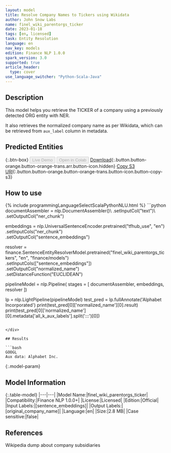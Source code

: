 ```yaml
---
layout: model
title: Resolve Company Names to Tickers using Wikidata
author: John Snow Labs
name: finel_wiki_parentorgs_ticker
date: 2023-01-18
tags: [en, licensed]
task: Entity Resolution
language: en
nav_key: models
edition: Finance NLP 1.0.0
spark_version: 3.0
supported: true
article_header:
  type: cover
use_language_switcher: "Python-Scala-Java"
---
```


## Description

This model helps you retrieve the TICKER of a company using a previously detected ORG entity with NER.

It also retrieves the normalized company name as per Wikidata, which can be retrieved from `aux_label` column in metadata.


## Predicted Entities



{:.btn-box}
<button class="button button-orange" disabled>Live Demo</button>
<button class="button button-orange" disabled>Open in Colab</button>
[Download](https://s3.amazonaws.com/auxdata.johnsnowlabs.com/finance/models/finel_wiki_parentorgs_ticker_en_1.0.0_3.0_1674038769879.zip){:.button.button-orange.button-orange-trans.arr.button-icon.hidden}
[Copy S3 URI](s3://auxdata.johnsnowlabs.com/finance/models/finel_wiki_parentorgs_ticker_en_1.0.0_3.0_1674038769879.zip){:.button.button-orange.button-orange-trans.button-icon.button-copy-s3}

## How to use



<div class="tabs-box" markdown="1">
{% include programmingLanguageSelectScalaPythonNLU.html %}
```python
documentAssembler = nlp.DocumentAssembler()\
      .setInputCol("text")\
      .setOutputCol("ner_chunk")

embeddings = nlp.UniversalSentenceEncoder.pretrained("tfhub_use", "en") \
      .setInputCols("ner_chunk") \
      .setOutputCol("sentence_embeddings")
    
resolver = finance.SentenceEntityResolverModel.pretrained("finel_wiki_parentorgs_tickers", "en", "finance/models")\
      .setInputCols(["sentence_embeddings"]) \
      .setOutputCol("normalized_name")\
      .setDistanceFunction("EUCLIDEAN")

pipelineModel = nlp.Pipeline(
      stages = [
          documentAssembler,
          embeddings,
          resolver
      ])

lp = nlp.LightPipeline(pipelineModel)
test_pred = lp.fullAnnotate('Alphabet Incorporated')
print(test_pred[0]['normalized_name'][0].result)
print(test_pred[0]['normalized_name'][0].metadata['all_k_aux_labels'].split(':::')[0])
```

</div>

## Results

```bash
GOOGL
Aux data: Alphabet Inc.
```

{:.model-param}
## Model Information

{:.table-model}
|---|---|
|Model Name:|finel_wiki_parentorgs_ticker|
|Compatibility:|Finance NLP 1.0.0+|
|License:|Licensed|
|Edition:|Official|
|Input Labels:|[sentence_embeddings]|
|Output Labels:|[original_company_name]|
|Language:|en|
|Size:|2.8 MB|
|Case sensitive:|false|

## References

Wikipedia dump about company subsidiaries
